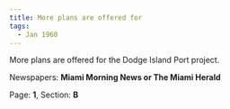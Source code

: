 ```yaml
---  
title: More plans are offered for  
tags:  
  - Jan 1960  
---  
```

  
More plans are offered for the Dodge Island Port project.  
  
Newspapers: **Miami Morning News or The Miami Herald**  
  
Page: **1**, Section: **B** 
